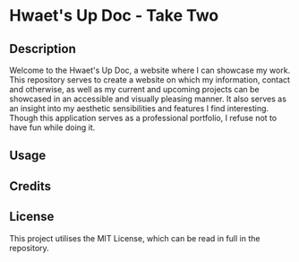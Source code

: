 # Hwaet's Up Doc - Take Two

## Description
Welcome to the Hwaet's Up Doc, a website where I can showcase my work. This repository serves to create a website on which my information, contact and otherwise, as well as my current and upcoming projects can be showcased in an accessible and visually pleasing manner. It also serves as an insight into my aesthetic sensibilities and features I find interesting. Though this application serves as a professional portfolio, I refuse not to have fun while doing it.
## Usage

## Credits

## License
This project utilises the MIT License, which can be read in full in the repository.
